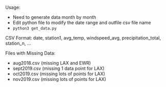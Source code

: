 Usage: 
* Need to generate data month by month
* Edit python file to modify the date range and outfile csv file name 
* `python3 get_data.py` 

CSV Format: 
date, station1, avg_temp, windspeed_avg, precipitation_total, station_n, ...

Files with Missing Data:
* aug2018.csv (missing LAX and EWR)
* sept2019.csv (missing 1 data point for LAX) 
* oct2019.csv (missing lots of points for LAX)
* nov2019.csv (missing lots of points for LAX)